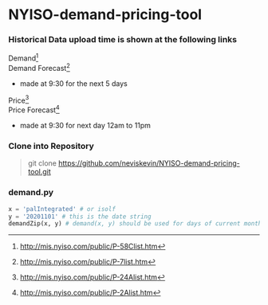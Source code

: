 # NYISO-demand-pricing-tool
### Historical Data upload time is shown at the following links
Demand[^1]    
Demand Forecast[^2]  
   -  made at 9:30 for the next 5 days   

Price[^3]   
Price Forecast[^4]  
   -  made at 9:30 for next day 12am to 11pm   

### Clone into Repository
> git clone https://github.com/neviskevin/NYISO-demand-pricing-tool.git

### demand.py
```python
x = 'palIntegrated' # or isolf
y = '20201101' # this is the date string
demandZip(x, y) # demand(x, y) should be used for days of current month
```

[^1]: http://mis.nyiso.com/public/P-58Clist.htm
[^2]: http://mis.nyiso.com/public/P-7list.htm
[^3]: http://mis.nyiso.com/public/P-24Alist.htm
[^4]: http://mis.nyiso.com/public/P-2Alist.htm
